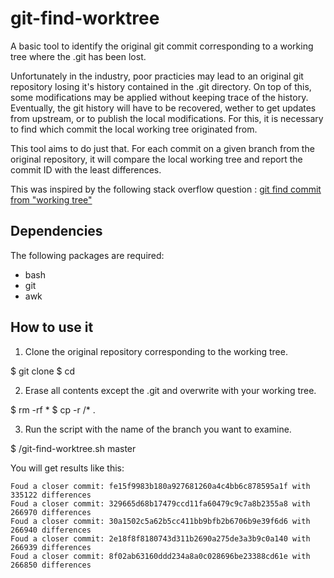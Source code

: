# git-find-worktree

A  basic tool to identify the original git commit corresponding to a working
tree where the .git has been lost.

Unfortunately in the industry, poor practicies may lead to an original git
repository losing it's history contained in the .git directory. On top of this,
some modifications may be applied without keeping trace of the history.
Eventually, the git history will have to be recovered, wether to get updates
from upstream, or to publish the local modifications. For this, it is necessary
to find which commit the local working tree originated from.

This tool aims to do just that. For each commit on a given branch from the
original repository, it will compare the local working tree and report the
commit ID with the least differences.

This was inspired by the following stack overflow question : [git find commit from "working tree"](https://stackoverflow.com/questions/49059767/git-find-commit-from-working-tree)

## Dependencies

The following packages are required:
 - bash
 - git
 - awk

## How to use it

1. Clone the original repository corresponding to the working tree.

 $ git clone <url>
 $ cd <repository>

2. Erase all contents except the .git and overwrite with your working tree.

 $ rm -rf *
 $ cp -r <local-working-tree>/* .

3. Run the script with the name of the branch you want to examine.

 $ <path-to-this-tool>/git-find-worktree.sh master

You will get results like this:

```
Foud a closer commit: fe15f9983b180a927681260a4c4bb6c878595a1f with 335122 differences
Foud a closer commit: 329665d68b17479ccd11fa60479c9c7a8b2355a8 with 266970 differences
Foud a closer commit: 30a1502c5a62b5cc411bb9bfb2b6706b9e39f6d6 with 266940 differences
Foud a closer commit: 2e18f8f8180743d311b2690a275de3a3b9c0a140 with 266939 differences
Foud a closer commit: 8f02ab63160ddd234a8a0c028696be23388cd61e with 266850 differences
```
